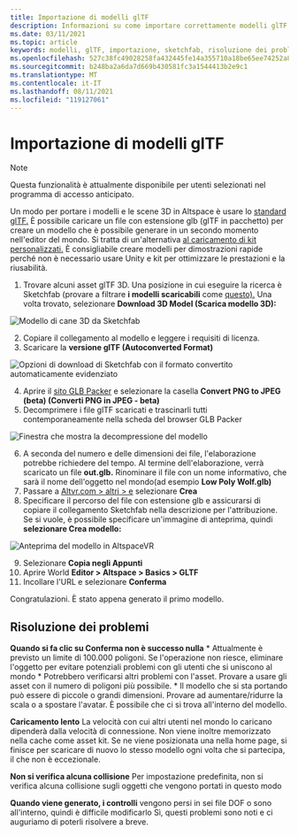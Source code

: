 ```yaml
---
title: Importazione di modelli glTF
description: Informazioni su come importare correttamente modelli glTF 3D nelle esperienze altspaceVR e risolvere eventuali problemi.
ms.date: 03/11/2021
ms.topic: article
keywords: modelli, glTF, importazione, sketchfab, risoluzione dei problemi
ms.openlocfilehash: 527c38fc49028258fa432445fe14a355710a18be65ee74252a8c39bc1bfe5190
ms.sourcegitcommit: b248ba2a6da7d669b430581fc3a1544413b2e9c1
ms.translationtype: MT
ms.contentlocale: it-IT
ms.lasthandoff: 08/11/2021
ms.locfileid: "119127061"
---
```

# <a name="importing-gltf-models"></a>Importazione di modelli glTF

> [!NOTE]
> Questa funzionalità è attualmente disponibile per utenti selezionati nel programma di accesso anticipato.

Un modo per portare i modelli e le scene 3D in Altspace è usare lo [standard glTF.](https://en.wikipedia.org/wiki/GlTF) È possibile caricare un file con estensione glb (glTF in pacchetto) per creare un modello che è possibile generare in un secondo momento nell'editor del mondo. Si tratta di un'alternativa [al caricamento di kit personalizzati.](uploading-custom-kits.md) È consigliabile creare modelli per dimostrazioni rapide perché non è necessario usare Unity e kit per ottimizzare le prestazioni e la riusabilità. 

1. Trovare alcuni asset glTF 3D. Una posizione in cui eseguire la ricerca è Sketchfab (provare a filtrare **i modelli scaricabili** come [questo).](https://sketchfab.com/search?features=downloadable&q=low+poly+wolf&sort_by=-pertinence&type=models) Una volta trovato, selezionare **Download 3D Model (Scarica modello 3D):**

![Modello di cane 3D da Sketchfab](images/importing-models-img-01.png)

2. Copiare il collegamento al modello e leggere i requisiti di licenza. 
3. Scaricare la **versione glTF (Autoconverted Format)**

![Opzioni di download di Sketchfab con il formato convertito automaticamente evidenziato](images/importing-models-img-02.png)

4. Aprire il [sito GLB Packer](https://glb-packer.glitch.me) e selezionare la casella **Convert PNG to JPEG (beta) (Converti PNG in JPEG - beta)**
5. Decomprimere i file glTF scaricati e trascinarli tutti contemporaneamente nella scheda del browser GLB Packer

![Finestra che mostra la decompressione del modello](images/importing-models-img-03.png)

6. A seconda del numero e delle dimensioni dei file, l'elaborazione potrebbe richiedere del tempo. Al termine dell'elaborazione, verrà scaricato un file **out.glb.** Rinominare il file con un nome informativo, che sarà il nome dell'oggetto nel mondo(ad esempio **Low Poly Wolf.glb)**
7. Passare a [Altvr.com > altri > e](https://account.altvr.com/users/sign_in) selezionare **Crea**
8. Specificare il percorso del file con estensione glb e assicurarsi di copiare il collegamento Sketchfab nella descrizione per l'attribuzione. Se si vuole, è possibile specificare un'immagine di anteprima, quindi **selezionare Crea modello:**

![Anteprima del modello in AltspaceVR](images/importing-models-img-04.png)

9. Selezionare **Copia negli Appunti**
10. Aprire World **Editor > Altspace > Basics > GLTF**
11. Incollare l'URL e selezionare **Conferma**

Congratulazioni. È stato appena generato il primo modello.

## <a name="troubleshooting"></a>Risoluzione dei problemi

**Quando si fa clic su **Conferma non è** successo nulla**
    * Attualmente è previsto un limite di 100.000 poligoni. Se l'operazione non riesce, eliminare l'oggetto per evitare potenziali problemi con gli utenti che si uniscono al mondo
    * Potrebbero verificarsi altri problemi con l'asset. Provare a usare gli asset con il numero di poligoni più possibile.
    * Il modello che si sta portando può essere di piccole o grandi dimensioni. Provare ad aumentare/ridurre la scala o a spostare l'avatar. È possibile che ci si trova all'interno del modello.

**Caricamento lento** La velocità con cui altri utenti nel mondo lo caricano dipenderà dalla velocità di connessione. Non viene inoltre memorizzato nella cache come asset kit. Se ne viene posizionata una nella home page, si finisce per scaricare di nuovo lo stesso modello ogni volta che si partecipa, il che non è eccezionale.

**Non si verifica alcuna collisione** Per impostazione predefinita, non si verifica alcuna collisione sugli oggetti che vengono portati in questo modo

**Quando viene generato, i controlli** vengono persi in sei file DOF o sono all'interno, quindi è difficile modificarlo Sì, questi problemi sono noti e ci auguriamo di poterli risolvere a breve.  